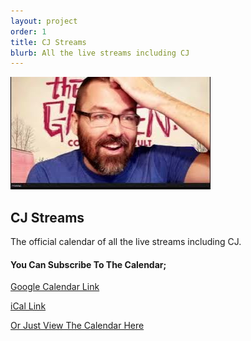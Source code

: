 ```yaml
---
layout: project
order: 1
title: CJ Streams
blurb: All the live streams including CJ
---
```


<img src="/assets/images/cj-streams.jpg" class="photo">

## CJ Streams

<p>The official calendar of all the live streams including CJ.</p>

<h4>You Can Subscribe To The Calendar;</h4>

[Google Calendar Link](https://calendar.google.com/calendar/u/0?cid=YThlYzczODRmZTFhMzk3M2UwMzQ0YjUwZjEzMTFiZjhmNDBjOTQ0ZDIzMzIxOTBiNmE2M2JhYTJmZTUwNjBiN0Bncm91cC5jYWxlbmRhci5nb29nbGUuY29t)  
  
[iCal Link](https://calendar.google.com/calendar/ical/a8ec7384fe1a3973e0344b50f1311bf8f40c944d2332190b6a63baa2fe5060b7%40group.calendar.google.com/public/basic.ics)  

[Or Just View The Calendar Here](https://cjtrowbridge.com/streams)
